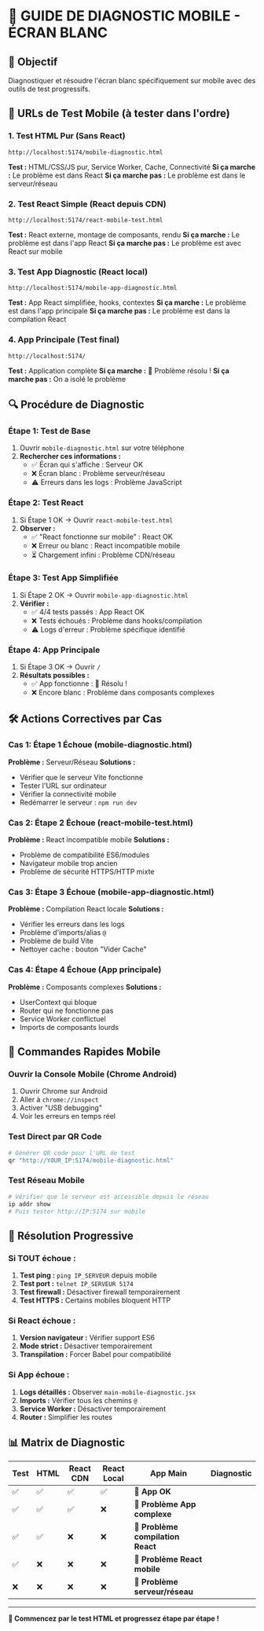 # 📱 GUIDE DE DIAGNOSTIC MOBILE - ÉCRAN BLANC

## 🎯 Objectif
Diagnostiquer et résoudre l'écran blanc spécifiquement sur mobile avec des outils de test progressifs.

## 🧪 URLs de Test Mobile (à tester dans l'ordre)

### 1. **Test HTML Pur** (Sans React)
```
http://localhost:5174/mobile-diagnostic.html
```
**Test :** HTML/CSS/JS pur, Service Worker, Cache, Connectivité
**Si ça marche :** Le problème est dans React
**Si ça marche pas :** Le problème est dans le serveur/réseau

### 2. **Test React Simple** (React depuis CDN)
```
http://localhost:5174/react-mobile-test.html
```
**Test :** React externe, montage de composants, rendu
**Si ça marche :** Le problème est dans l'app React
**Si ça marche pas :** Le problème est avec React sur mobile

### 3. **Test App Diagnostic** (React local)
```
http://localhost:5174/mobile-app-diagnostic.html
```
**Test :** App React simplifiée, hooks, contextes
**Si ça marche :** Le problème est dans l'app principale
**Si ça marche pas :** Le problème est dans la compilation React

### 4. **App Principale** (Test final)
```
http://localhost:5174/
```
**Test :** Application complète
**Si ça marche :** 🎉 Problème résolu !
**Si ça marche pas :** On a isolé le problème

## 🔍 Procédure de Diagnostic

### Étape 1: Test de Base
1. Ouvrir `mobile-diagnostic.html` sur votre téléphone
2. **Rechercher ces informations :**
   - ✅ Écran qui s'affiche : Serveur OK
   - ❌ Écran blanc : Problème serveur/réseau
   - ⚠️ Erreurs dans les logs : Problème JavaScript

### Étape 2: Test React
1. Si Étape 1 OK → Ouvrir `react-mobile-test.html`
2. **Observer :**
   - ✅ "React fonctionne sur mobile" : React OK
   - ❌ Erreur ou blanc : React incompatible mobile
   - ⏳ Chargement infini : Problème CDN/réseau

### Étape 3: Test App Simplifiée
1. Si Étape 2 OK → Ouvrir `mobile-app-diagnostic.html`
2. **Vérifier :**
   - ✅ 4/4 tests passés : App React OK
   - ❌ Tests échoués : Problème dans hooks/compilation
   - ⚠️ Logs d'erreur : Problème spécifique identifié

### Étape 4: App Principale
1. Si Étape 3 OK → Ouvrir `/`
2. **Résultats possibles :**
   - ✅ App fonctionne : 🎉 Résolu !
   - ❌ Encore blanc : Problème dans composants complexes

## 🛠️ Actions Correctives par Cas

### Cas 1: Étape 1 Échoue (mobile-diagnostic.html)
**Problème :** Serveur/Réseau
**Solutions :**
- Vérifier que le serveur Vite fonctionne
- Tester l'URL sur ordinateur
- Vérifier la connectivité mobile
- Redémarrer le serveur : `npm run dev`

### Cas 2: Étape 2 Échoue (react-mobile-test.html)
**Problème :** React incompatible mobile
**Solutions :**
- Problème de compatibilité ES6/modules
- Navigateur mobile trop ancien
- Problème de sécurité HTTPS/HTTP mixte

### Cas 3: Étape 3 Échoue (mobile-app-diagnostic.html)
**Problème :** Compilation React locale
**Solutions :**
- Vérifier les erreurs dans les logs
- Problème d'imports/alias `@`
- Problème de build Vite
- Nettoyer cache : bouton "Vider Cache"

### Cas 4: Étape 4 Échoue (App principale)
**Problème :** Composants complexes
**Solutions :**
- UserContext qui bloque
- Router qui ne fonctionne pas
- Service Worker conflictuel
- Imports de composants lourds

## 📱 Commandes Rapides Mobile

### Ouvrir la Console Mobile (Chrome Android)
1. Ouvrir Chrome sur Android
2. Aller à `chrome://inspect`
3. Activer "USB debugging"
4. Voir les erreurs en temps réel

### Test Direct par QR Code
```bash
# Générer QR code pour l'URL de test
qr "http://YOUR_IP:5174/mobile-diagnostic.html"
```

### Test Réseau Mobile
```bash
# Vérifier que le serveur est accessible depuis le réseau
ip addr show
# Puis tester http://IP:5174 sur mobile
```

## 🎯 Résolution Progressive

### Si TOUT échoue :
1. **Test ping :** `ping IP_SERVEUR` depuis mobile
2. **Test port :** `telnet IP_SERVEUR 5174`
3. **Test firewall :** Désactiver firewall temporairement
4. **Test HTTPS :** Certains mobiles bloquent HTTP

### Si React échoue :
1. **Version navigateur :** Vérifier support ES6
2. **Mode strict :** Désactiver temporairement
3. **Transpilation :** Forcer Babel pour compatibilité

### Si App échoue :
1. **Logs détaillés :** Observer `main-mobile-diagnostic.jsx`
2. **Imports :** Vérifier tous les chemins `@`
3. **Service Worker :** Désactiver temporairement
4. **Router :** Simplifier les routes

## 📊 Matrix de Diagnostic

| Test | HTML | React CDN | React Local | App Main | Diagnostic |
|------|------|-----------|-------------|----------|------------|
| ✅ | ✅ | ✅ | ✅ | 🎉 **App OK** |
| ✅ | ✅ | ✅ | ❌ | 🔧 **Problème App complexe** |
| ✅ | ✅ | ❌ | ❌ | 🔧 **Problème compilation React** |
| ✅ | ❌ | ❌ | ❌ | 🔧 **Problème React mobile** |
| ❌ | ❌ | ❌ | ❌ | 🔧 **Problème serveur/réseau** |

---

**🚀 Commencez par le test HTML et progressez étape par étape !**
